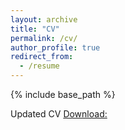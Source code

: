 ```yaml
---
layout: archive
title: "CV"
permalink: /cv/
author_profile: true
redirect_from:
  - /resume
---
```


{% include base_path %}

Updated CV
[Download:](http://minghui-lu.github.io/files/Minghui_s_CV.pdf)